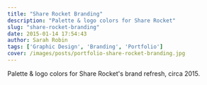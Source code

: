```yaml
---
title: "Share Rocket Branding"
description: "Palette & logo colors for Share Rocket"
slug: "share-rocket-branding"
date: 2015-01-14 17:54:43
author: Sarah Robin
tags: ['Graphic Design', 'Branding', 'Portfolio']
cover: /images/posts/portfolio-share-rocket-branding.jpg
---
```


Palette & logo colors for Share Rocket's brand refresh, circa 2015.
